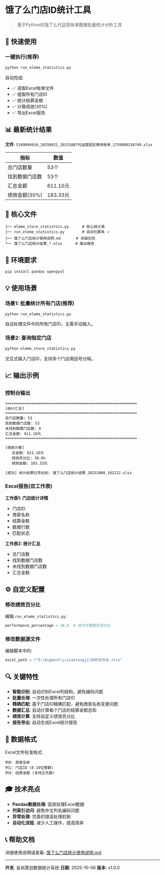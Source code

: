 # 饿了么门店ID统计工具

> 基于Python的饿了么代运营账单数据批量统计分析工具

## 🎯 快速使用

### 一键执行(推荐)

```bash
python run_eleme_statistics.py
```

自动完成:
- ✅ 读取Excel账单文件
- ✅ 提取所有门店ID
- ✅ 统计结算金额
- ✅ 计算绩效(30%)
- ✅ 导出Excel报告

## 📊 最新统计结果

**文件**: `5349094916_20250921_20251007代运营固定费用账单_1759889236749.xlsx`

| 指标               | 数值    |
|-------------------|---------|
| 总门店数量         | 53个    |
| 找到数据门店数     | 53个    |
| 汇总金额           | 611.10元|
| 绩效金额(30%)      | 183.33元|

## 📁 核心文件

```
├── eleme_store_statistics.py      # 核心统计类
├── run_eleme_statistics.py        # 自动化脚本 ⭐
├── 饿了么门店统计使用说明.md       # 详细文档
└── 饿了么门店统计结果_*.xlsx      # 输出报告
```

## 🔧 环境要求

```bash
pip install pandas openpyxl
```

## 💡 使用场景

### 场景1: 批量统计所有门店(推荐)
```bash
python run_eleme_statistics.py
```
自动处理文件中的所有门店ID，无需手动输入。

### 场景2: 查询指定门店
```bash
python eleme_store_statistics.py
```
交互式输入门店ID，支持多个门店用逗号分隔。

## 📈 输出示例

### 控制台输出
```
============================================================
[统计汇总]
============================================================
总门店数量: 53
找到数据门店数: 53
未找到数据门店数: 0
汇总金额: 611.10元
============================================================

[绩效计算]
   总金额: 611.10元
   绩效百分比: 30.0%
   绩效金额: 183.33元

[成功] 统计结果已导出到: 饿了么门店统计结果_20251008_102212.xlsx
```

### Excel报告(双工作表)

**工作表1: 门店统计详情**
- 门店ID
- 商家名称
- 结算金额
- 数据行数
- 匹配状态

**工作表2: 统计汇总**
- 总门店数
- 找到数据门店数
- 未找到数据门店数
- 汇总金额

## ⚙️ 自定义配置

### 修改绩效百分比
编辑 `run_eleme_statistics.py`:
```python
performance_percentage = 30.0  # 改为你需要的百分比
```

### 修改数据源文件
编辑脚本中的:
```python
excel_path = r"E:\Augment\jixiaotongji\你的文件名.xlsx"
```

## 🔍 关键特性

- **智能识别**: 自动识别Excel列结构，避免编码问题
- **批量处理**: 一次性处理所有门店ID
- **精确匹配**: 基于门店ID精确匹配，避免商家名称变更问题
- **数据汇总**: 自动计算每个门店的结算金额总和
- **绩效计算**: 支持自定义绩效百分比
- **报告导出**: 自动生成Excel统计报告

## 📝 数据格式

Excel文件标准格式:
```
列0: 商家名称
列1: 门店ID (8-10位整数)
列4: 结算金额 (支持正负数)
```

## 🎓 技术亮点

- **Pandas数据处理**: 高效处理Excel数据
- **列索引访问**: 避免中文列名编码问题
- **异常处理**: 完善的错误处理机制
- **自动化流程**: 减少人工操作，提高效率

## 📞 帮助文档

详细使用说明请查看: [饿了么门店统计使用说明.md](./饿了么门店统计使用说明.md)

---

**开发**: 呈尚策划数据统计系统
**日期**: 2025-10-08
**版本**: v1.0.0
